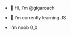 - 👋 Hi, I’m @gigaroach

- 🌱 I’m currently learning JS
- I'm noob 0_0


<!---
gigaroach/gigaroach is a ✨ special ✨ repository because its `README.md` (this file) appears on your GitHub profile.
You can click the Preview link to take a look at your changes.
--->

